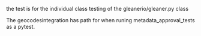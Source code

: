 the test is for the individual class testing of the
gleanerio/gleaner.py class

The geocodesintegration has path for when runing metadata_approval_tests as
a pytest.

